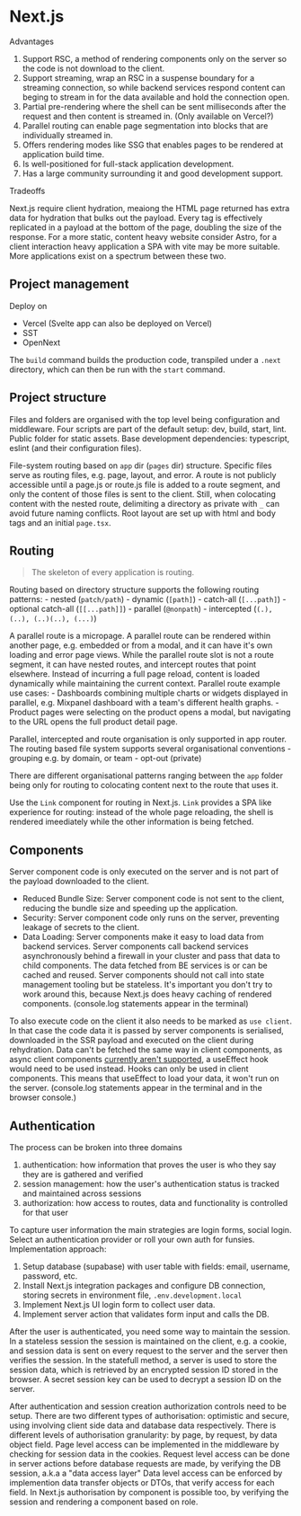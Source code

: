 # Next.js

Advantages

1. Support RSC, a method of rendering components only on the server so the code is not download to the client.
1. Support streaming, wrap an RSC in a suspense boundary for a streaming connection, so while backend services respond content can beging to stream in for the data available and hold the connection open.
1. Partial pre-rendering where the shell can be sent milliseconds after the request and then content is streamed in. (Only available on Vercel?)
1. Parallel routing can enable page segmentation into blocks that are individually streamed in.
1. Offers rendering modes like SSG that enables pages to be rendered at application build time.
1. Is well-positioned for full-stack application development.
1. Has a large community surrounding it and good development support.

Tradeoffs

Next.js require client hydration, meaiong the HTML page returned has extra data for hydration that bulks out the payload. Every tag is effectively replicated in a payload at the bottom of the page, doubling the size of the response. For a more static, content heavy website consider Astro, for a client interaction heavy application a SPA with vite may be more suitable. More applications exist on a spectrum between these two.

## Project management

Deploy on

- Vercel (Svelte app can also be deployed on Vercel)
- SST
- OpenNext

The `build` command builds the production code, transpiled under a `.next` directory, which can then be run with the `start` command.

## Project structure

Files and folders are organised with the top level being configuration and middleware.
Four scripts are part of the default setup: dev, build, start, lint.
Public folder for static assets.
Base development dependencies: typescript, eslint (and their configuration files).

File-system routing based on `app` dir (`pages` dir) structure.
Specific files serve as routing files, e.g. page, layout, and error.
A route is not publicly accessible until a page.js or route.js file is added to a route segment, and only the content of those files is sent to the client.
Still, when colocating content with the nested route, delimiting a directory as private with `_` can avoid future naming conflicts.
Root layout are set up with html and body tags and an initial `page.tsx`.

## Routing

> The skeleton of every application is routing.

Routing based on directory structure supports the following routing patterns:
    - nested (`patch/path`)
    - dynamic (`[path]`)
    - catch-all (`[...path]`)
    - optional catch-all (`[[...path]]`)
    - parallel (`@nonpath`)
    - intercepted (`(.), (..), (..)(..), (...)`)

A parallel route is a micropage.
A parallel route can be rendered within another page, e.g. embedded or from a modal, and it can have it's own loading and error page views.
While the parallel route slot is not a route segment, it can have nested routes, and intercept routes that point elsewhere.
Instead of incurring a full page reload, content is loaded dynamically while maintaining the current context.
Parallel route example use cases:
    - Dashboards combining multiple charts or widgets displayed in parallel, e.g. Mixpanel dashboard with a team's different health graphs.
    - Product pages were selecting on the product opens a modal, but navigating to the URL opens the full product detail page.

Parallel, intercepted and route organisation is only supported in app router.
The routing based file system supports several organisational conventions
    - grouping e.g. by domain, or team
    - opt-out (private)

There are different organisational patterns ranging between the `app` folder being only for routing to colocating content next to the route that uses it.

Use the `Link` component for routing in Next.js.
`Link` provides a SPA like experience for routing: instead of the whole page reloading, the shell is rendered imeediately while the other information is being fetched.

## Components

Server component code is only executed on the server and is not part of the payload downloaded to the client.

- Reduced Bundle Size: Server component code is not sent to the client, reducing the bundle size and speeding up the application.
- Security: Server component code only runs on the server, preventing leakage of secrets to the client.
- Data Loading: Server components make it easy to load data from backend services.
Server components call backend services asynchronously behind a firewall in your cluster and pass that data to child components.
The data fetched from BE services is or can be cached and reused.
Server components should not call into state management tooling but be stateless.
It's important you don't try to work around this, because Next.js does heavy caching of rendered components.
(console.log statements appear in the terminal)

To also execute code on the client it also needs to be marked as `use client`.
In that case the code data it is passed by server components is serialised, downloaded in the SSR payload and executed on the client during rehydration.
Data can't be fetched the same way in client components, as async client components [currently aren't supported](https://github.com/acdlite/rfcs/blob/first-class-promises/text/0000-first-class-support-for-promises.md#why-cant-client-components-be-async-functions), a useEffect hook would need to be used instead.
Hooks can only be used in client components.
This means that useEffect to load your data, it won't run on the server.
(console.log statements appear in the terminal and in the browser console.)

## Authentication

The process can be broken into three domains

1. authentication: how information that proves the user is who they say they are is gathered and verified
2. session management: how the user's authentication status is tracked and maintained across sessions
3. authorization: how access to routes, data and functionality is controlled for that user

To capture user information the main strategies are login forms, social login.
Select an authentication provider or roll your own auth for funsies.
Implementation approach:

1. Setup database (supabase) with user table with fields: email, username, password, etc.
2. Install Next.js integration packages and configure DB connection, storing secrets in environment file, `.env.development.local`
3. Implement Next.js UI login form to collect user data.
4. Implement server action that validates form input and calls the DB.

After the user is authenticated, you need some way to maintain the session.
In a stateless session the session is maintained on the client, e.g. a cookie, and session data is sent on every request to the server and
the server then verifies the session.
In the statefull method, a server is used to store the session data, which is retrieved by an encrypted session ID stored in the browser.
A secret session key can be used to decrypt a session ID on the server.

After authentication and session creation authorization controls need to be setup.
There are two different types of authorisation: optimistic and secure, using involving client side data and database data respectively.
There is different levels of authorisation granularity: by page, by request, by data object field.
Page level access can be implemented in the middleware by checking for session data in the cookies.
Request level access can be done in server actions before database requests are made, by verifying the DB session, a.k.a a "data access layer"
Data level access can be enforced by implemention data transfer objects or DTOs, that verify access for each field.
In Next.js authorisation by component is possible too, by verifying the session and rendering a component based on role.
